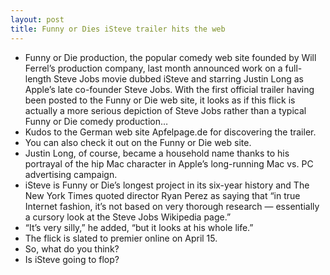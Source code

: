 ```yaml
---
layout: post
title: Funny or Dies iSteve trailer hits the web
---
```

* Funny or Die production, the popular comedy web site founded by Will Ferrel’s production company, last month announced work on a full-length Steve Jobs movie dubbed iSteve and starring Justin Long as Apple’s late co-founder Steve Jobs. With the first official trailer having been posted to the Funny or Die web site, it looks as if this flick is actually a more serious depiction of Steve Jobs rather than a typical Funny or Die comedy production…
* Kudos to the German web site Apfelpage.de for discovering the trailer.
* You can also check it out on the Funny or Die web site.
* Justin Long, of course, became a household name thanks to his portrayal of the hip Mac character in Apple’s long-running Mac vs. PC advertising campaign.
* iSteve is Funny or Die’s longest project in its six-year history and The New York Times quoted director Ryan Perez as saying that “in true Internet fashion, it’s not based on very thorough research — essentially a cursory look at the Steve Jobs Wikipedia page.”
* “It’s very silly,” he added, “but it looks at his whole life.”
* The flick is slated to premier online on April 15.
* So, what do you think?
* Is iSteve going to flop?

